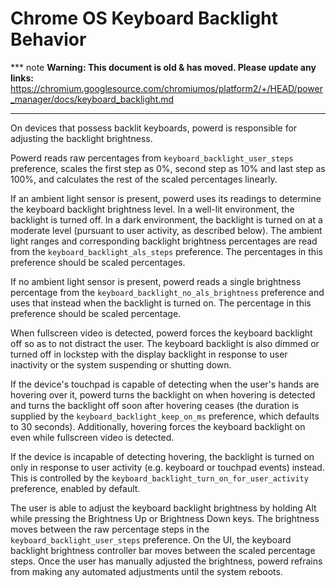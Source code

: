# Chrome OS Keyboard Backlight Behavior

*** note
**Warning: This document is old & has moved.  Please update any links:**<br>
https://chromium.googlesource.com/chromiumos/platform2/+/HEAD/power_manager/docs/keyboard_backlight.md
***

On devices that possess backlit keyboards, powerd is responsible for adjusting
the backlight brightness.

Powerd reads raw percentages from `keyboard_backlight_user_steps` preference,
scales the first step as 0%, second step as 10% and last step as 100%, and
calculates the rest of the scaled percentages linearly.

If an ambient light sensor is present, powerd uses its readings to determine the
keyboard backlight brightness level. In a well-lit environment, the backlight is
turned off. In a dark environment, the backlight is turned on at a moderate
level (pursuant to user activity, as described below). The ambient light ranges
and corresponding backlight brightness percentages are read from the
`keyboard_backlight_als_steps` preference. The percentages in this preference
should be scaled percentages.

If no ambient light sensor is present, powerd reads a single brightness
percentage from the `keyboard_backlight_no_als_brightness` preference and uses
that instead when the backlight is turned on. The percentage in this preference
should be scaled percentage.

When fullscreen video is detected, powerd forces the keyboard backlight off so
as to not distract the user. The keyboard backlight is also dimmed or turned off
in lockstep with the display backlight in response to user inactivity or the
system suspending or shutting down.

If the device's touchpad is capable of detecting when the user's hands are
hovering over it, powerd turns the backlight on when hovering is detected and
turns the backlight off soon after hovering ceases (the duration is supplied by
the `keyboard_backlight_keep_on_ms` preference, which defaults to 30 seconds).
Additionally, hovering forces the keyboard backlight on even while fullscreen
video is detected.

If the device is incapable of detecting hovering, the backlight is turned on
only in response to user activity (e.g. keyboard or touchpad events) instead.
This is controlled by the `keyboard_backlight_turn_on_for_user_activity`
preference, enabled by default.

The user is able to adjust the keyboard backlight brightness by holding Alt
while pressing the Brightness Up or Brightness Down keys. The brightness moves
between the raw percentage steps in the `keyboard_backlight_user_steps`
preference. On the UI, the keyboard backlight brightness controller bar moves
between the scaled percentage steps. Once the user has manually adjusted the
brightness, powerd refrains from making any automated adjustments until the
system reboots.
